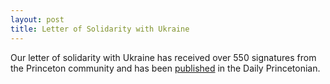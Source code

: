 ```yaml
---
layout: post
title: Letter of Solidarity with Ukraine
---
```



Our letter of solidarity with Ukraine has received over 550 signatures from the Princeton community and has been [published](https://www.dailyprincetonian.com/article/2022/03/letter-solidarity-ukraine-russia-princeton) in the Daily Princetonian.
